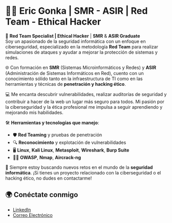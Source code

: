 # 👨‍💻 Eric Gonka | SMR - ASIR | Red Team - Ethical Hacker

🔐 **Red Team Specialist | Ethical Hacker** | **SMR** & **ASIR Graduate**  
Soy un apasionado de la seguridad informática con un enfoque en ciberseguridad, especializado en la metodología **Red Team** para realizar simulaciones de ataques y ayudar a mejorar la protección de sistemas y redes.

🌐 Con formación en **SMR** (Sistemas Microinformáticos y Redes) y **ASIR** (Administración de Sistemas Informáticos en Red), cuento con un conocimiento sólido tanto en la infraestructura de TI como en las herramientas y técnicas de **penetración y hacking ético**.

💻 Me encanta descubrir vulnerabilidades, realizar auditorías de seguridad y contribuir a hacer de la web un lugar más seguro para todos. Mi pasión por la ciberseguridad y la ética profesional me impulsa a seguir aprendiendo y mejorando mis habilidades.

🛠 **Herramientas y tecnologías que manejo**:
- 🛡️ **Red Teaming** y pruebas de penetración
- 🔍 **Reconocimiento** y explotación de vulnerabilidades
- 🖥️ **Linux**, **Kali Linux**, **Metasploit**, **Wireshark**, **Burp Suite**
- 🕵️‍♂️ **OWASP**, **Nmap**, **Aircrack-ng**

🚀 Siempre estoy buscando nuevos retos en el mundo de la **seguridad informática**. ¡Si tienes un proyecto relacionado con la ciberseguridad o el hacking ético, no dudes en contactarme!

## 🌍 Conéctate conmigo
- [LinkedIn](https://www.linkedin.com/in/eric-gonzalez-casanova)
- [Correo Electrónico](mailto:ericgon28@proton.me)

